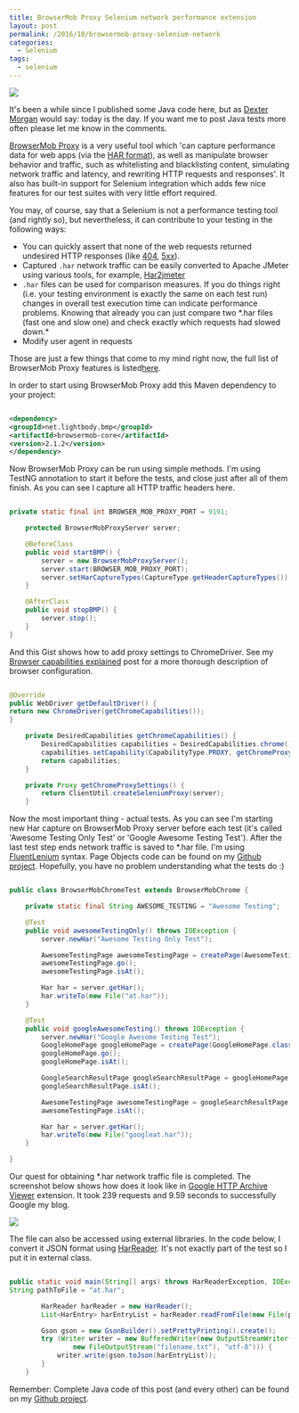 ```yaml
---
title: BrowserMob Proxy Selenium network performance extension
layout: post
permalink: /2016/10/browsermob-proxy-selenium-network
categories:
  - Selenium
tags:
  - selenium 
---
```


![](/images/blog/3vg5xk.jpg)

It's been a while since I published some Java code here, but as [Dexter Morgan](http://dexter.wikia.com/wiki/Dexter_Morgan) would say: today is the day. If you want me to post Java tests more often please let me know in the comments.

[BrowserMob Proxy](https://bmp.lightbody.net/) is a very useful tool which 'can capture performance data for web apps (via the [HAR format](https://dvcs.w3.org/hg/webperf/raw-file/tip/specs/HAR/Overview.html)), as well as manipulate browser behavior and traffic, such as whitelisting and blacklisting content, simulating network traffic and latency, and rewriting HTTP requests and responses'. It also has built-in support for Selenium integration which adds few nice features for our test suites with very little effort required.

You may, of course, say that a Selenium is not a performance testing tool (and rightly so), but nevertheless, it can contribute to your testing in the following ways:

* You can quickly assert that none of the web requests returned undesired HTTP responses (like [404](https://en.wikipedia.org/wiki/HTTP_404), [5xx](https://en.wikipedia.org/wiki/List_of_HTTP_status_codes#5xx_Server_Error)).
* Captured `.har` network traffic can be easily converted to Apache JMeter using various tools, for example, [Har2jmeter](http://seitenbau.github.io/har2JMeter/)
* `.har` files can be used for comparison measures. If you do things right (i.e. your testing environment is exactly the same on each test run) changes in overall test execution time can indicate performance problems. Knowing that already you can just compare two \*.har files (fast one and slow one) and check exactly which requests had slowed down.*
* Modify user agent in requests

Those are just a few things that come to my mind right now, the full list of BrowserMob Proxy features is listed[here](https://github.com/lightbody/browsermob-proxy#using-with-selenium).

In order to start using BrowserMob Proxy add this Maven dependency to your project:

```xml

<dependency>
<groupId>net.lightbody.bmp</groupId>
<artifactId>browsermob-core</artifactId>
<version>2.1.2</version>
</dependency>

```

Now BrowserMob Proxy can be run using simple methods. I'm using TestNG annotation to start it before the tests, and close just after all of them finish. As you can see I capture all HTTP traffic headers here.

```java

private static final int BROWSER_MOB_PROXY_PORT = 9191;

    protected BrowserMobProxyServer server;

    @BeforeClass
    public void startBMP() {
        server = new BrowserMobProxyServer();
        server.start(BROWSER_MOB_PROXY_PORT);
        server.setHarCaptureTypes(CaptureType.getHeaderCaptureTypes());
    }

    @AfterClass
    public void stopBMP() {
        server.stop();
    }
}

```

And this Gist shows how to add proxy settings to ChromeDriver. See my [Browser capabilities explained](https://awesome-testing.com/2016/02/selenium-browser-capabilities-explained.html) post for a more thorough description of browser configuration.

```java

@Override
public WebDriver getDefaultDriver() {
return new ChromeDriver(getChromeCapabilities());
}

    private DesiredCapabilities getChromeCapabilities() {
        DesiredCapabilities capabilities = DesiredCapabilities.chrome();
        capabilities.setCapability(CapabilityType.PROXY, getChromeProxySettings());
        return capabilities;
    }

    private Proxy getChromeProxySettings() {
        return ClientUtil.createSeleniumProxy(server);
    }

```

Now the most important thing - actual tests. As you can see I'm starting new Har capture on BrowserMob Proxy server before each test (it's called 'Awesome Testing Only Test' or 'Google Awesome Testing Test'). After the last test step ends network traffic is saved to \*.har file. I'm using [FluentLenium](https://awesome-testing.com/2016/01/introducing-fluentlenium-1.html) syntax. Page Objects code can be found on my [Github project](https://github.com/slawekradzyminski/AwesomeTesting/tree/master/src/test/java/gui/browsermobproxy/pages). Hopefully, you have no problem understanding what the tests do :)

```java

public class BrowserMobChromeTest extends BrowserMobChrome {

    private static final String AWESOME_TESTING = "Awesome Testing";

    @Test
    public void awesomeTestingOnly() throws IOException {
        server.newHar("Awesome Testing Only Test");

        AwesomeTestingPage awesomeTestingPage = createPage(AwesomeTestingPage.class);
        awesomeTestingPage.go();
        awesomeTestingPage.isAt();

        Har har = server.getHar();
        har.writeTo(new File("at.har"));
    }

    @Test
    public void googleAwesomeTesting() throws IOException {
        server.newHar("Google Awesome Testing Test");
        GoogleHomePage googleHomePage = createPage(GoogleHomePage.class);
        googleHomePage.go();
        googleHomePage.isAt();

        GoogleSearchResultPage googleSearchResultPage = googleHomePage.search(AWESOME_TESTING);
        googleSearchResultPage.isAt();

        AwesomeTestingPage awesomeTestingPage = googleSearchResultPage.clickLink(AWESOME_TESTING);
        awesomeTestingPage.isAt();

        Har har = server.getHar();
        har.writeTo(new File("googleat.har"));
    }

}

```

Our quest for obtaining \*.har network traffic file is completed. The screenshot below shows how does it look like in [Google HTTP Archive Viewer](https://chrome.google.com/webstore/detail/http-archive-viewer/ebbdbdmhegaoooipfnjikefdpeoaidml/related?hl=en) extension. It took 239 requests and 9.59 seconds to successfully Google my blog.

![](/images/blog/Screenshot%2B2016-10-04%2B09.17.45.png)

The file can also be accessed using external libraries. In the code below, I convert it JSON format using [HarReader](https://github.com/sdstoehr/har-reader). It's not exactly part of the test so I put it in external class.

```java

public static void main(String[] args) throws HarReaderException, IOException {
String pathToFile = "at.har";

        HarReader harReader = new HarReader();
        List<HarEntry> harEntryList = harReader.readFromFile(new File(pathToFile)).getLog().getEntries();

        Gson gson = new GsonBuilder().setPrettyPrinting().create();
        try (Writer writer = new BufferedWriter(new OutputStreamWriter(
                new FileOutputStream("filename.txt"), "utf-8"))) {
            writer.write(gson.toJson(harEntryList));
        }
    }

```

Remember: Complete Java code of this post (and every other) can be found on my [Github project](https://github.com/slawekradzyminski/AwesomeTesting/tree/master/src/test/java/gui/browsermobproxy).
